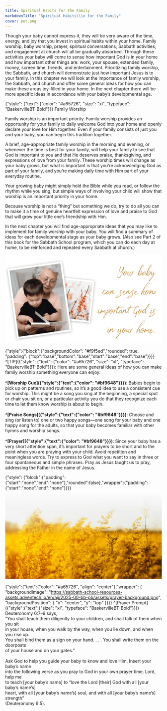 ```yaml
---
title: Spiritual Habits for the Family
markdownTitle: "Spiritual Habits\\\n for the Family"
cover: pot.png
---
```


Though your baby cannot express it, they will be very aware of the time, energy, and joy that you invest in spiritual habits within your home. Family worship, baby worship, prayer, spiritual conversations, Sabbath activities, and engagement at church will all be gradually absorbed. Through these activities your baby will come to sense how important God is in your home and how important other things are: work, your spouse, extended family, money, screen time, friends, and entertainment. Prioritizing family worship, the Sabbath, and church will demonstrate just how important Jesus is to your family. In this chapter we will look at the importance of family worship, the Sabbath, and church and offer some general ideas for how you can make these areas joy-filled in your home. In the next chapter there will be more specific ideas in accordance with your baby’s developmental age.

{"style": {"text": {"color": "#a65726", "size": "xl", "typeface": "BaskervilleBT-Bold"}}}
Family Worship

Family worship is an important priority. Family worship provides an opportunity for your family to daily welcome God into your home and openly declare your love for Him together. Even if your family consists of just you and your baby, you can begin this tradition together.

A brief, age-appropriate family worship in the morning and evening, or whenever the time is best for your family, will help your family to see that God is important to you and that He deserves praise, thanksgiving, and expressions of love from your family. These worship times will change as your baby grows, but what is important is that you’re acknowledging God as part of your family, and you’re making daily time with Him part of your everyday routine.

Your growing baby might simply hold the Bible while you read, or follow the rhythm while you sing, but simple ways of involving your child will show that worship is an important priority in your home.

Because worship is not a “thing” but something we do, try to do all you can to make it a time of genuine heartfelt expression of love and praise to God that will grow your little one’s friendship with Him.

In the next chapter you will find age-appropriate ideas that you may like to implement for family worship with your baby. You will find a summary of ideas for each developmental stage as your baby grows. (Also see Part 2 of this book for the Sabbath School program, which you can do each day at home, to be reinforced and repeated every Sabbath at church.)

![](importance.png)

{"style":{"block":{"backgroundColor": "#f9f5ed","rounded": true, "padding": {"top":"base","bottom":"base","start":"base","end":"base"}}}}
^[TIP]({"style": {"text": {"color": "#a65726", "size": "xl", "typeface": "BaskervilleBT-Bold"}}}): Here are some general ideas of how you can make family worship something everyone can enjoy:\
\
**^[Worship Cue]({"style":{"text":{"color": "#bf9648"}}})**: Babies begin to pick up on patterns and routines, so it’s a good idea to use a consistent cue for worship. This might be a song you sing at the beginning, a special spot or chair you sit on, or a particular activity you do that they recognize each time to let them know worship is about to begin.\
\
**^[Praise Songs]({"style":{"text":{"color": "#bf9648"}}})**: Choose and sing (or listen to) one or two happy songs—one song for your baby and one happy song for the adults, so that your baby becomes familiar with other hymns and worship songs.\
\
**^[Prayer]({"style":{"text":{"color": "#bf9648"}}})**: Since your baby has a very short attention span, it’s important for prayers to be short and to the point when you are praying with your child. Avoid repetition and meaningless words. Try to express to God what you want to say in three or four spontaneous and simple phrases. Pray as Jesus taught us to pray, addressing the Father in the name of Jesus.

{"style": {"block":{"padding":{"start":"none","end":"none"},"rounded":false},"wrapper":{"padding":{"start":"none","end":"none"}}}}
![](field.png)

{"style":{"text":{"color": "#a65726", "align": "center"},"wrapper": { "backgroundImage": "https://sabbath-school-resources-assets.adventech.io/en/aij/2025-00-bb-pb/assets/prayer-background.png", "backgroundPosition": { "x": "center", "y": "top" }}}}
^[Prayer Prompt]({"style":{"text":{"size": "xl", "typeface": "BaskervilleBT-Bold"}}})\
Deuteronomy 6:7–9 says,\
“You shall teach them diligently to your children, and shall talk of them when you sit\
in your house, when you walk by the way, when you lie down, and when you rise up.\
You shall bind them as a sign on your hand. . . . You shall write them on the doorposts\
of your house and on your gates.”\
\
Ask God to help you guide your baby to know and love Him. Insert your baby’s name\
into the following verse as you pray to God in your own prayer time. Lord, help me\
to teach [your baby’s name] to “love the Lord [their] God with all [your baby’s name’s]\
heart, with all [your baby’s name’s] soul, and with all [your baby’s name’s] strength”\
(Deuteronomy 6:5).